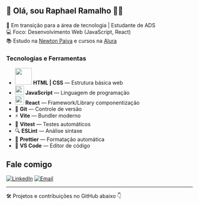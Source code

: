 ## 👋 Olá, sou Raphael Ramalho 👨‍💻

🎯 Em transição para a área de tecnologia | Estudante de ADS  
💻 Foco: Desenvolvimento Web (JavaScript, React)  
📚 Estudo na [Newton Paiva](https://newtonpaiva.edu.br) e cursos na [Alura](https://alura.com.br)

### Tecnologias e Ferramentas

- <img src="https://belenos.me/media/2013-12-css3-html5.webp" width="45"> **HTML | CSS** — Estrutura básica web  
- <img src="https://upload.wikimedia.org/wikipedia/commons/thumb/9/99/Unofficial_JavaScript_logo_2.svg/512px-Unofficial_JavaScript_logo_2.svg.png" width="24" /> **JavaScript** — Linguagem de programação  
- <img src="https://static-00.iconduck.com/assets.00/react-icon-2048x2048-o8k3ymqa.png" width="24" /> **React** — Framework/Library componentização 
- 🐙 **Git** — Controle de versão  
- ⚡ **Vite** — Bundler moderno  
- 🧪 **Vitest** — Testes automáticos  
- 🔍 **ESLint** — Análise sintaxe
- 🎨 **Prettier** — Formatação automática 
- 🧠 **VS Code** — Editor de código

## Fale comigo
[![LinkedIn](https://img.shields.io/badge/linkedin-RaphaelRamalho-blue?logo=linkedin)](https://www.linkedin.com/in/ramalhoraphael/)
[![Email](https://img.shields.io/badge/gmail-RaphaelRamalho-orange?logo=linkedin)](mailto:raphaeldeoliveiraramalho@gmail.com)


---

🛠️ Projetos e contribuições no GitHub abaixo 👇
